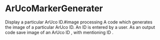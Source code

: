 # ArUcoMarkerGenerater
Display a particular ArUco ID.#image processing
A code which generates the image of a particular ArUco ID.
An ID is entered by a user.
As an output code save image of an ArUco ID , with mentioning ID .
